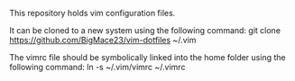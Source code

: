This repository holds vim configuration files.

It can be cloned to a new system using the following command:
git clone https://github.com/BigMace23/vim-dotfiles ~/.vim

The vimrc file should be symbolically linked into the home folder using the
following command:
ln -s ~/.vim/vimrc ~/.vimrc

